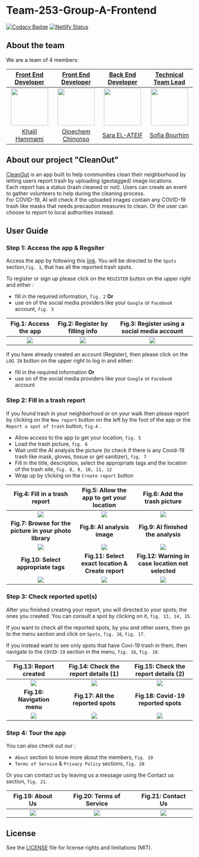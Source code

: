 # Team-253-Group-A-Frontend

[![Codacy Badge](https://api.codacy.com/project/badge/Grade/4f2d4d4adcda432290b07a179fab3e86)](https://app.codacy.com/gh/BuildForSDGCohort2/Team-253-Group-A-Frontend?utm_source=github.com&utm_medium=referral&utm_content=BuildForSDGCohort2/Team-253-Group-A-Frontend&utm_campaign=Badge_Grade_Dashboard)
[![Netlify Status](https://api.netlify.com/api/v1/badges/2b9a8ed1-cb18-488f-acd2-05a2a33b3218/deploy-status)](https://app.netlify.com/sites/awesome-jang-7f1fc2/deploys)

## About the team

We are a team of 4 members:

| [Front End Developer](https://github.com/BuildForSDGCohort2/Team-253-Group-A-Frontend) | [Front End Developer](https://github.com/BuildForSDGCohort2/Team-253-Group-A-Frontend)| [Back End Developer](https://github.com/BuildForSDGCohort2/Team-253-Group-A-Backend) | [Technical Team Lead](https://github.com/BuildForSDGCohort2/Team-253-Group-A-Backend) |
|:-------------------------:|:-------------------------:|:-------------------------:|:-------------------------:|
|<img src="https://avatars1.githubusercontent.com/u/297917?s=460&v=4" width="100px" height="100px"> |  <img src="https://avatars2.githubusercontent.com/u/46009285?s=460&v=4" width="100px" height="100px"> | <img src="https://avatars2.githubusercontent.com/u/27445092?s=460&u=349cffccfccda38293e4aab20868a77b60079274&v=4" width="100px" height="100px"> | <img src="https://avatars1.githubusercontent.com/u/45902355?s=460&u=ffbc0cc593f575d67140e4197eec449a412a08c9v=4" width="100px" height="100px">|
|[Khalil Hammami](https://github.com/khammami)| [Ojoechem Chinonso](https://github.com/ChinonsoIg) | [Sara EL-ATEIF](https://github.com/elateifsara)| [Sofia Bourhim](https://github.com/SofiaBee-W) |

## About our project "CleanOut"

[CleanOut](https://awesome-jang-7f1fc2.netlify.app/) is an app built to help communities clean their neighborhood by letting users report trash by uploading (geotagged) image locations.  
Each report has a status (trash cleaned or not). Users can create an event to gather volunteers to help during the cleaning process.  
For COVID-19, AI will check if the uploaded images contain any COVID-19 trash like masks that needs precaution measures to clean. Or the user can choose to report to local authorities instead.

## User Guide

### Step 1: Access the app & Regsiter

Access the app by following this [link](https://awesome-jang-7f1fc2.netlify.app/).
You will be directed to the `Spots` section,`fig. 1`, that has all the reported trash spots.

To register or sign up please click on the `REGISTER` button on the upper right and either :
- fill in the required information, `fig. 2`
**Or**
- use on of the social media providers like your `Google` or `Facebook` account, `fig. 3`

| Fig.1: Access the app | Fig.2: Register by filling info | Fig.3: Register using a social media account |
|:-------------------------:|:-------------------------:|:-------------------------:|
| <img src="assets/step1.png">  | <img src="assets/step2_1.png">  | <img src="assets/step2_2.png"> |

If you have already created an account (Register), then please click on the `LOG IN` button on the upper right to log in and either:
- fill in the required information
**Or**
- use on of the social media providers like your `Google` or `Facebook` account

### Step 2: Fill in a trash report

If you found trash in your neighborhood or on your walk then please report by clicking on the `New report` button on the left by the foot of the app or the `Report a spot of trash` button, `fig.4` .

- Allow access to the app to get your location, `fig. 5`
- Load the trash picture, `fig. 6`
- Wait until the AI analysis the picture (to check if there is any Covid-19 trash like mask, gloves, tissue or gel sanitizer), `fig. 7`
- Fill in the title, description, select the appropriate tags and the location of the trash site, `fig. 8, 9, 10, 11, 12`
- Wrap up by clicking on the `Create report` button

| Fig.4: Fill in a trash report | Fig.5: Allow the app to get your location | Fig.6: Add the trash picture |
|:-------------------------:|:-------------------------:|:-------------------------:|
| <img src="assets/step3_1.png">  | <img src="assets/step3_2.png">  | <img src="assets/step3_3.png"> |
| **Fig.7: Browse for the picture in your photo library** | **Fig.8: AI analysis image** | **Fig.9: AI finished the analysis** |
| <img src="assets/step3_4.png">  | <img src="assets/step3_5.png">  | <img src="assets/step3_6.png"> |
| **Fig.10: Select appropriate tags** | **Fig.11: Select exact location & Create report** | **Fig.12: Warning in case location not selected** |
| <img src="assets/step3_7.png">  | <img src="assets/step3_8.png">  | <img src="assets/step3_9.png">  |

### Step 3: Check reported spot(s)

After you finished creating your report, you will directed to your spots; the ones you created. You can consult a spot by clicking on it, `fig. 13, 14, 15`.

If you want to check all the reported spots, by you and other users, then go to the menu section and click on `Spots`, `fig. 16`, `fig. 17`.

If you instead want to see only spots that have Covi-19 trash in them, then navigate to the `COVID-19` section in the menu, `fig. 16`, `fig. 18`.

| Fig.13: Report created | Fig.14: Check the report details (1) | Fig.15: Check the report details (2) |
|:-------------------------:|:-------------------------:|:-------------------------:|
| <img src="assets/step4_1.png">  | <img src="assets/step4_2.png">  | <img src="assets/step4_2_2.png"> |
| **Fig.16: Navigation menu** | **Fig.17: All the reported spots** | **Fig.18: Covid-19 reported spots** |
| <img src="assets/step4_3.png">  | <img src="assets/step4_4.png">  | <img src="assets/step4_5.png"> |

### Step 4: Tour the app

You can also check out our :
- `About` section to know more about the members, `fig. 19`
- `Terms of Service` & `Privacy Policy` sections,  `fig. 20`

Or you can contact us by leaving us a message using the Contact us section, `fig. 21`.

| Fig.19: About Us | Fig.20: Terms of Service | Fig.21: Contact Us |
|:-------------------------:|:-------------------------:|:-------------------------:|
| <img src="assets/step5_1.png">  | <img src="assets/step5_3.png">  | <img src="assets/step5_2.png"> |

## License

See the [LICENSE](https://github.com/BuildForSDGCohort2/Team-253-Group-A-Frontend/blob/develop/LICENSE) file for license rights and limitations (MIT).
